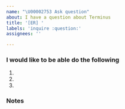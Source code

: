 ```yaml
---
name: "\U00002753 Ask question"
about: I have a question about Terminus
title: '[ER] '
labels: 'inquire :question:'
assignees: ''

---
```

### I would like to be able do the following
<!-- Fill in the numbered steps below with the information required until
the question you are submitting becomes apparent. You can add more steps as needed. -->
1.
2.
3.

### Notes
<!--
Please add any notes in a single line that explains this further information in
terms that a user can understand.
-->
